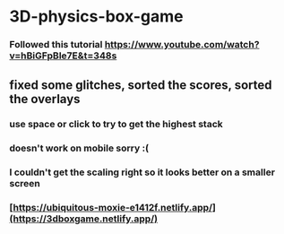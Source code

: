 # 3D-physics-box-game

### Followed this tutorial https://www.youtube.com/watch?v=hBiGFpBle7E&t=348s
## fixed some glitches, sorted the scores, sorted the overlays

### use space or click to try to get the highest stack
### doesn't work on mobile sorry :(
### I couldn't get the scaling right so it looks better on a smaller screen

### [https://ubiquitous-moxie-e1412f.netlify.app/](https://3dboxgame.netlify.app/)
